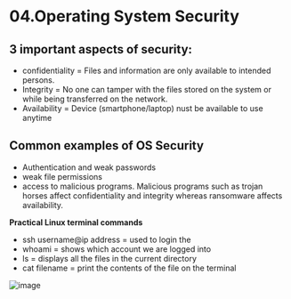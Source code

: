 # 04.Operating System Security

## 3 important aspects of security:
- confidentiality = Files and information are only available to intended persons.
- Integrity = No one can tamper with the files stored on the system or while being transferred on the network.
- Availability = Device (smartphone/laptop) nust be available to use anytime

## Common examples of OS Security
- Authentication and weak passwords
- weak file permissions
- access to malicious programs. Malicious programs such as trojan horses affect confidentiality and integrity whereas ransomware affects availability.

**Practical Linux terminal commands**
- ssh username@ip address = used to login the
- whoami = shows which account we are logged into
- ls = displays all the files in the current directory
- cat filename = print the contents of the file on the terminal

![image](https://github.com/Fong20/TryHackMe/assets/150316121/72736a8a-4ac5-4e41-be8c-f0d869de96a7)
